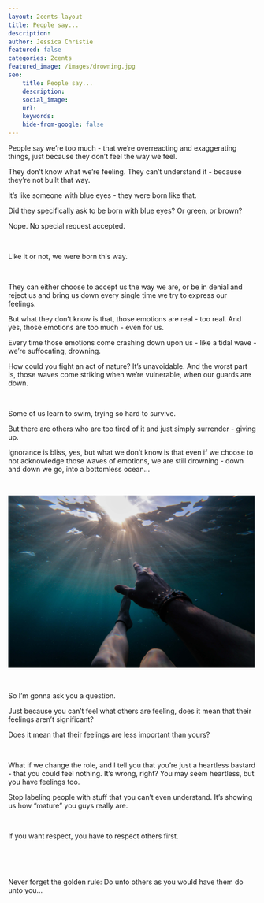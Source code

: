 ```yaml
---
layout: 2cents-layout
title: People say...
description:
author: Jessica Christie
featured: false
categories: 2cents
featured_image: /images/drowning.jpg
seo:
    title: People say...
    description:
    social_image:
    url:
    keywords:
    hide-from-google: false
---
```

People say we’re too much - that we’re overreacting and exaggerating things, just because they don’t feel the way we feel.

They don’t know what we’re feeling. They can’t understand it - because they’re not built that way.

It’s like someone with blue eyes - they were born like that.

Did they specifically ask to be born with blue eyes? Or green, or brown?

Nope. No special request accepted.

&nbsp;

Like it or not, we were born this way.

&nbsp;

They can either choose to accept us the way we are, or be in denial and reject us and bring us down every single time we try to express our feelings.

But what they don’t know is that, those emotions are real - too real. And yes, those emotions are too much - even for us.

Every time those emotions come crashing down upon us - like a tidal wave - we’re suffocating, drowning.

How could you fight an act of nature? It’s unavoidable. And the worst part is, those waves come striking when we’re vulnerable, when our guards are down.

&nbsp;

Some of us learn to swim, trying so hard to survive.

But there are others who are too tired of it and just simply surrender - giving up.

Ignorance is bliss, yes, but what we don’t know is that even if we choose to not acknowledge those waves of emotions, we are still drowning - down and down we go, into a bottomless ocean…

&nbsp;

<div class="center">
    <img src="/images/drowning.jpg" style="width: 500px; height: 350px;">
</div>

&nbsp;

So I’m gonna ask you a question.

Just because you can’t feel what others are feeling, does it mean that their feelings aren’t significant?

Does it mean that their feelings are less important than yours?

&nbsp;

What if we change the role, and I tell you that you’re just a heartless bastard - that you could feel nothing. It’s wrong, right? You may seem heartless, but you have feelings too.

Stop labeling people with stuff that you can’t even understand. It’s showing us how “mature” you guys really are.

&nbsp;

If you want respect, you have to respect others first.

&nbsp;

&nbsp;

Never forget the golden rule: Do unto others as you would have them do unto you…

&nbsp;

&nbsp;

&nbsp;

